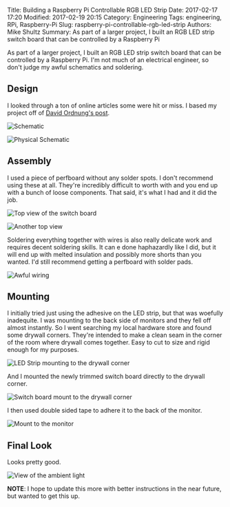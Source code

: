 Title: Building a Raspberry Pi Controllable RGB LED Strip
Date: 2017-02-17 17:20
Modified: 2017-02-19 20:15
Category: Engineering
Tags: engineering, RPi, Raspberry-Pi
Slug: raspberry-pi-controllable-rgb-led-strip
Authors: Mike Shultz
Summary: As part of a larger project, I built an RGB LED strip switch board that can be controlled by a Raspberry Pi

As part of a larger project, I built an RGB LED strip switch board that can be controlled by a Raspberry Pi.  I'm not much of an electrical engineer, so don't judge my awful schematics and soldering.

## Design

I looked through a ton of online articles some were hit or miss.  I based my project off of [David Ordnung's post](https://dordnung.de/raspberrypi-ledstrip/).

![Schematic](https://i.imgur.com/Lu11vIQ.png)

![Physical Schematic](https://i.imgur.com/XL6LD2V.png)

## Assembly

I used a piece of perfboard without any solder spots. I don't recommend using these at all.  They're incredibly difficult to worth with and you end up with a bunch of loose components.  That said, it's what I had and it did the job.

![Top view of the switch board](https://i.imgur.com/vmLmKsN.jpg)

![Another top view](https://i.imgur.com/oeUkoZr.jpg)

Soldering everything together with wires is also really delicate work and requires decent soldering skills.  It can e done haphazardly like I did, but it will end up with melted insulation and possibly more shorts than you wanted.  I'd still recommend getting a perfboard with solder pads.

![Awful wiring](https://i.imgur.com/jIApCf3.jpg)

## Mounting

I initially tried just using the adhesive on the LED strip, but that was woefully inadequite.  I was mounting to the back side of monitors and they fell off almost instantly.  So I went searching my local hardware store and found some drywall corners.  They're intended to make a clean seam in the corner of the room where drywall comes together.  Easy to cut to size and rigid enough for my purposes.

![LED Strip mounting to the drywall corner](https://i.imgur.com/oK7uXBg.jpg)

And I mounted the newly trimmed switch board directly to the drywall corner.

![Switch board mount to the drywall corner](https://i.imgur.com/UrmEu0M.jpg)

I then used double sided tape to adhere it to the back of the monitor.

![Mount to the monitor](https://i.imgur.com/OCJiBAQ.jpg)

## Final Look

Looks pretty good.

![View of the ambient light](https://i.imgur.com/cwKtt2p.jpg)

**NOTE**: I hope to update this more with better instructions in the near future, but wanted to get this up.